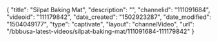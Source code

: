 {
    "title": "Silpat Baking Mat",
    "description": "",
    "channelid": "111091684",
    "videoid": "111179842",
    "date_created": "1502923287",
    "date_modified": "1504049177",
    "type": "captivate",
    "layout": "channelVideo",
    "url": "\/bbbusa-latest-videos\/silpat-baking-mat\/111091684-111179842"
}